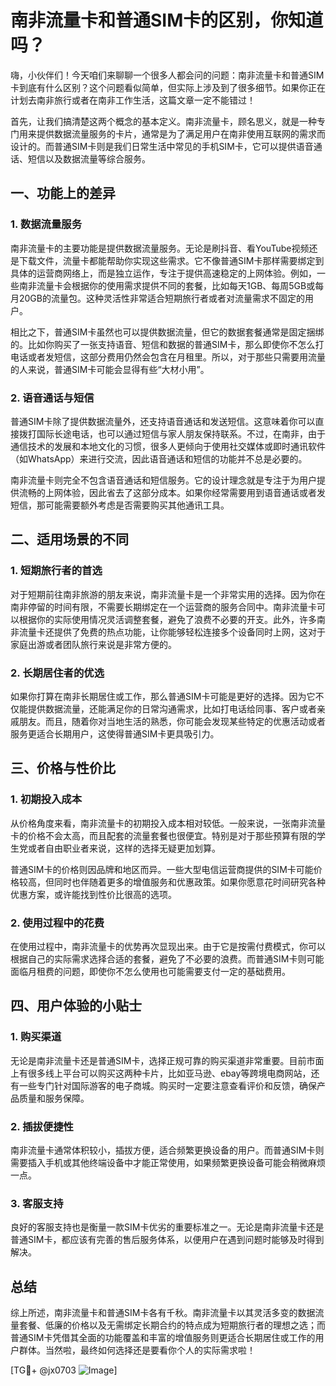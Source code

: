 # 南非流量卡和普通SIM卡的区别，你知道吗？

嗨，小伙伴们！今天咱们来聊聊一个很多人都会问的问题：南非流量卡和普通SIM卡到底有什么区别？这个问题看似简单，但实际上涉及到了很多细节。如果你正在计划去南非旅行或者在南非工作生活，这篇文章一定不能错过！

首先，让我们搞清楚这两个概念的基本定义。南非流量卡，顾名思义，就是一种专门用来提供数据流量服务的卡片，通常是为了满足用户在南非使用互联网的需求而设计的。而普通SIM卡则是我们日常生活中常见的手机SIM卡，它可以提供语音通话、短信以及数据流量等综合服务。

## 一、功能上的差异

### 1. 数据流量服务
南非流量卡的主要功能是提供数据流量服务。无论是刷抖音、看YouTube视频还是下载文件，流量卡都能帮助你实现这些需求。它不像普通SIM卡那样需要绑定到具体的运营商网络上，而是独立运作，专注于提供高速稳定的上网体验。例如，一些南非流量卡会根据你的使用需求提供不同的套餐，比如每天1GB、每周5GB或每月20GB的流量包。这种灵活性非常适合短期旅行者或者对流量需求不固定的用户。

相比之下，普通SIM卡虽然也可以提供数据流量，但它的数据套餐通常是固定捆绑的。比如你购买了一张支持语音、短信和数据的普通SIM卡，那么即使你不怎么打电话或者发短信，这部分费用仍然会包含在月租里。所以，对于那些只需要用流量的人来说，普通SIM卡可能会显得有些“大材小用”。

### 2. 语音通话与短信
普通SIM卡除了提供数据流量外，还支持语音通话和发送短信。这意味着你可以直接拨打国际长途电话，也可以通过短信与家人朋友保持联系。不过，在南非，由于通信技术的发展和本地文化的习惯，很多人更倾向于使用社交媒体或即时通讯软件（如WhatsApp）来进行交流，因此语音通话和短信的功能并不总是必要的。

南非流量卡则完全不包含语音通话和短信服务。它的设计理念就是专注于为用户提供流畅的上网体验，因此省去了这部分成本。如果你经常需要用到语音通话或者发短信，那可能需要额外考虑是否需要购买其他通讯工具。

## 二、适用场景的不同

### 1. 短期旅行者的首选
对于短期前往南非旅游的朋友来说，南非流量卡是一个非常实用的选择。因为你在南非停留的时间有限，不需要长期绑定在一个运营商的服务合同中。南非流量卡可以根据你的实际使用情况灵活调整套餐，避免了浪费不必要的开支。此外，许多南非流量卡还提供了免费的热点功能，让你能够轻松连接多个设备同时上网，这对于家庭出游或者团队旅行来说是非常方便的。

### 2. 长期居住者的优选
如果你打算在南非长期居住或工作，那么普通SIM卡可能是更好的选择。因为它不仅能提供数据流量，还能满足你的日常沟通需求，比如打电话给同事、客户或者亲戚朋友。而且，随着你对当地生活的熟悉，你可能会发现某些特定的优惠活动或者服务更适合长期用户，这使得普通SIM卡更具吸引力。

## 三、价格与性价比

### 1. 初期投入成本
从价格角度来看，南非流量卡的初期投入成本相对较低。一般来说，一张南非流量卡的价格不会太高，而且配套的流量套餐也很便宜。特别是对于那些预算有限的学生党或者自由职业者来说，这样的选择无疑更加划算。

普通SIM卡的价格则因品牌和地区而异。一些大型电信运营商提供的SIM卡可能价格较高，但同时也伴随着更多的增值服务和优惠政策。如果你愿意花时间研究各种优惠方案，或许能找到性价比很高的选项。

### 2. 使用过程中的花费
在使用过程中，南非流量卡的优势再次显现出来。由于它是按需付费模式，你可以根据自己的实际需求选择合适的套餐，避免了不必要的浪费。而普通SIM卡则可能面临月租费的问题，即使你不怎么使用也可能需要支付一定的基础费用。

## 四、用户体验的小贴士

### 1. 购买渠道
无论是南非流量卡还是普通SIM卡，选择正规可靠的购买渠道非常重要。目前市面上有很多线上平台可以购买这两种卡片，比如亚马逊、ebay等跨境电商网站，还有一些专门针对国际游客的电子商城。购买时一定要注意查看评价和反馈，确保产品质量和服务保障。

### 2. 插拔便捷性
南非流量卡通常体积较小，插拔方便，适合频繁更换设备的用户。而普通SIM卡则需要插入手机或其他终端设备中才能正常使用，如果频繁更换设备可能会稍微麻烦一点。

### 3. 客服支持
良好的客服支持也是衡量一款SIM卡优劣的重要标准之一。无论是南非流量卡还是普通SIM卡，都应该有完善的售后服务体系，以便用户在遇到问题时能够及时得到解决。

## 总结

综上所述，南非流量卡和普通SIM卡各有千秋。南非流量卡以其灵活多变的数据流量套餐、低廉的价格以及无需绑定长期合约的特点成为短期旅行者的理想之选；而普通SIM卡凭借其全面的功能覆盖和丰富的增值服务则更适合长期居住或工作的用户群体。当然啦，最终如何选择还是要看你个人的实际需求啦！

[TG💪+ @jx0703 ![Image](https://github.com/user-attachments/assets/dbca1d08-cadb-493c-b0ec-ad6f7a83f270)]
